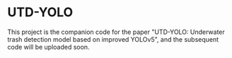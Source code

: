 # UTD-YOLO

This project is the companion code for the paper "UTD-YOLO: Underwater trash detection model based on improved YOLOv5", and the subsequent code will be uploaded soon.
